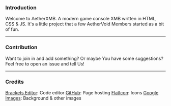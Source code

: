 ### Introduction
Welcome to AetherXMB. A modern game console XMB written in HTML, CSS & JS. It's a little project that a few AetherVoid Members started as a bit of fun.

---

### Contribution
Want to join in and add something? Or maybe You have some suggestions? Feel free to open an issue and tell Us!

---

### Credits
[Brackets Editor](https://brackets.io): Code editor
[GitHub](https://github.com): Page hosting
[FlatIcon](https://flaticon.com): Icons
[Google Images](https://google.com): Background & other images

